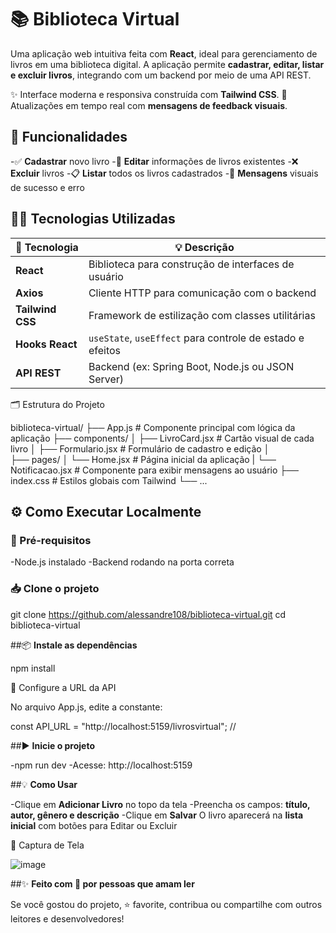 # 📚 **Biblioteca Virtual**

Uma aplicação web intuitiva feita com **React**, ideal para gerenciamento de livros em uma biblioteca digital. A aplicação permite **cadastrar, editar, listar e excluir livros**, integrando com um backend por meio de uma API REST.

✨ Interface moderna e responsiva construída com **Tailwind CSS**.
🔁 Atualizações em tempo real com **mensagens de feedback visuais**.

## 🚀 **Funcionalidades**

-✅ **Cadastrar** novo livro
-📝 **Editar** informações de livros existentes
-❌ **Excluir** livros
-📋 **Listar** todos os livros cadastrados
-🔔 **Mensagens** visuais de sucesso e erro


## 🧑‍💻 **Tecnologias Utilizadas**

| 🔧 Tecnologia   | 💡 Descrição                                                |
|----------------|-------------------------------------------------------------|
| **React**       | Biblioteca para construção de interfaces de usuário        |
| **Axios**       | Cliente HTTP para comunicação com o backend                |
| **Tailwind CSS**| Framework de estilização com classes utilitárias           |
| **Hooks React** | `useState`, `useEffect` para controle de estado e efeitos  |
| **API REST**    | Backend (ex: Spring Boot, Node.js ou JSON Server)          |

🗂️ Estrutura do Projeto

biblioteca-virtual/
├── App.js               # Componente principal com lógica da aplicação
├── components/
│   ├── LivroCard.jsx    # Cartão visual de cada livro
│   ├── Formulario.jsx   # Formulário de cadastro e edição
│   
├── pages/
│   └── Home.jsx         # Página inicial da aplicação
|   └── Notificacao.jsx  # Componente para exibir mensagens ao usuário
├── index.css            # Estilos globais com Tailwind
└── ...

## ⚙️ **Como Executar Localmente**

### 🔁 Pré-requisitos

-Node.js instalado
-Backend rodando na porta correta

### 📥 **Clone o projeto**

git clone https://github.com/alessandre108/biblioteca-virtual.git
cd biblioteca-virtual

##📦 **Instale as dependências**

npm install

🔧 Configure a URL da API

No arquivo App.js, edite a constante:

const API_URL = "http://localhost:5159/livrosvirtual"; // 

##▶️ **Inicie o projeto**

-npm run dev
-Acesse: http://localhost:5159

##💡 **Como Usar**

-Clique em  **Adicionar Livro** no topo da tela
-Preencha os campos: **título, autor, gênero e descrição**
-Clique em **Salvar**
O livro aparecerá na **lista inicial** com botões para Editar ou Excluir

📸 Captura de Tela

![image](https://github.com/user-attachments/assets/b0309392-e7ef-434c-95fe-a38606166735)


##✨ **Feito com 💙 por pessoas que amam ler**

Se você gostou do projeto, ⭐ favorite, contribua ou compartilhe com outros leitores e desenvolvedores!
